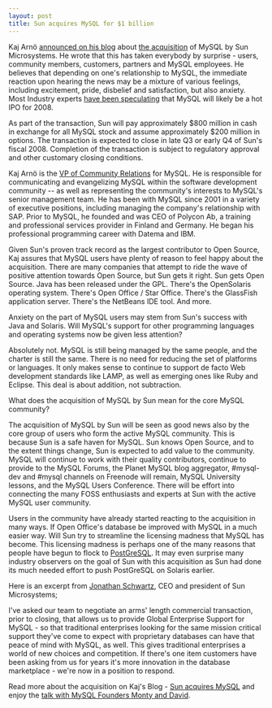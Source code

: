 ```yaml
---
layout: post
title: Sun acquires MySQL for $1 billion
---
```


Kaj Arnö <a href="http://blogs.mysql.com/kaj/2008/01/16/sun-acquires-mysql/">announced on his blog</a> about <a href="http://www.mysql.com/news-and-events/press-release/release_2008_03.html">the acquisition</a> of MySQL by Sun Microsystems. He wrote that this has taken everybody by surprise - users, community members, customers, partners and MySQL employees. He believes that depending on one's relationship to MySQL, the immediate reaction upon hearing the news may be a mixture of various feelings, including excitement, pride, disbelief and satisfaction, but also anxiety. Most Industry experts <a href="http://money.cnn.com/2008/01/10/markets/ipo/copeland_ipowatch.fortune/">have been speculating</a> that MySQL will likely be a hot IPO for 2008.

As part of the transaction, Sun will pay approximately $800 million in cash in exchange for all MySQL stock and assume approximately $200 million in options. The transaction is expected to close in late Q3 or early Q4 of Sun's fiscal 2008. Completion of the transaction is subject to regulatory approval and other customary closing conditions.

Kaj Arnö is the <a href="http://blogs.mysql.com/kaj/press-release-kaj-arno-appointed-mysql-vp-of-community-relations/">VP of Community Relations</a> for MySQL. He is responsible for communicating and evangelizing MySQL within the software development community -- as well as representing the community's interests to MySQL's senior management team. He has been with MySQL since 2001 in a variety of executive positions, including managing the company's relationship with SAP. Prior to MySQL, he founded and was CEO of Polycon Ab, a training and professional services provider in Finland and Germany. He began his professional programming career with Datema and IBM.

Given Sun's proven track record as the largest contributor to Open Source, Kaj assures that MySQL users have plenty of reason to feel happy about the acquisition. There are many companies that attempt to ride the wave of positive attention towards Open Source, but Sun gets it right. Sun gets Open Source. Java has been released under the GPL. There's the OpenSolaris operating system. There's Open Office / Star Office. There's the GlassFish application server. There's the NetBeans IDE tool. And more.

Anxiety on the part of MySQL users may stem from Sun's success with Java and Solaris. Will MySQL's support for other programming languages and operating systems now be given less attention?

Absolutely not. MySQL is still being managed by the same people, and the charter is still the same. There is no need for reducing the set of platforms or languages. It only makes sense to continue to support de facto Web development standards like LAMP, as well as emerging ones like Ruby and Eclipse. This deal is about addition, not subtraction.

What does the acquisition of MySQL by Sun mean for the core MySQL community?

The acquisition of MySQL by Sun will be seen as good news also by the core group of users who form the active MySQL community. This is because Sun is a safe haven for MySQL. Sun knows Open Source, and to the extent things change, Sun is expected to add value to the community. MySQL will continue to work with their quality contributors, continue to provide to the MySQL Forums, the Planet MySQL blog aggregator, #mysql-dev and #mysql channels on Freenode will remain, MySQL University lessons, and the MySQL Users Conference. There will be effort into connecting the many FOSS enthusiasts and experts at Sun with the active MySQL user community.

Users in the community have already started reacting to the acquisition in many ways. If Open Office's database be improved with MySQL in a much easier way. Will Sun try to streamline the licensing madness that MySQL has become. This licensing madness is perhaps one of the many reasons that people have begun to flock to <a href="http://www.postgresql.org/">PostGreSQL</a>. It may even surprise many industry observers on the goal of Sun with this acquisition as Sun had done its much needed effort to push PostGreSQL on Solaris earlier.

Here is an excerpt from <a href="http://blogs.sun.com/jonathan/">Jonathan Schwartz</a>, CEO and president of Sun Microsystems;

I've asked our team to negotiate an arms' length commercial transaction, prior to closing, that allows us to provide Global Enterprise Support for MySQL - so that traditional enterprises looking for the same mission critical support they've come to expect with proprietary databases can have that peace of mind with MySQL, as well. This gives traditional enterprises a world of new choices and competition. If there's one item customers have been asking from us for years it's more innovation in the database marketplace - we're now in a position to respond.

Read more about the acquisition on Kaj's Blog - <a href="http://blogs.mysql.com/kaj/2008/01/16/sun-acquires-mysql/">Sun acquires MySQL</a> and enjoy the <a href="http://blogs.mysql.com/kaj/2008/01/16/talking-to-mysql-founders-monty-and-david-on-sun/">talk with MySQL Founders Monty and David</a>.